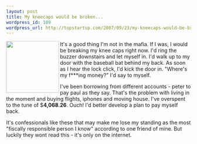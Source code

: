 ```yaml
--- 
layout: post
title: My kneecaps would be broken...
wordpress_id: 189
wordpress_url: http://topstartup.com/2007/09/23/my-kneecaps-would-be-broken/
---
```

<img src="http://img295.imageshack.us/img295/7638/zz1d325411xo9.jpg" align="left" height="142" width="144" />It's a good thing I'm not in the mafia. If I was, I would be breaking my knee caps right now. I'd ring the buzzer downstairs and let myself in. I'd walk up to my door with the baseball bat behind my back. As soon as I hear the lock click, I'd kick the door in. "Where's my f***ing money?" I'd say to myself. <!--more-->

I've been borrowing from different accounts - peter to pay paul as they say. That's the problem with living in the moment and buying flights, iphones and moving house. I've overspent to the tune of $<strong>4,068.26</strong>. Ouch! I'd better develop a plan to pay myself back.

It's confessionals like these that may make me lose my standing as the most "fiscally responsible person I know" according to one friend of mine. But luckily they wont read this - it's only on the internet.
